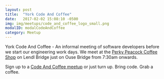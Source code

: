 ```yaml
---
layout: post
title:  "York Code And Coffee"
date:   2017-02-02 15:08:10 -0500
img: img/meetups/code_and_coffee_logo_small.png
modalID: modalCodeAndCoffee
category: Meetup
---
```

York Code And Coffee - An informal meeting of software developers before we start our engineering work days.  We meet at the [Perky Peacock Coffee Shop][perky-peacock-link] on Lendl Bridge just on Ouse Bridge from 7:30am onwards.

Sign up to a [Code And Coffee meetup][code-and-coffee-meetup-link] or just turn up. Bring code. Grab a coffee.

[code-and-coffee-meetup-link]: https://www.meetup.com/YorkDevelopers/
[perky-peacock-link]: http://perkypeacockcoffee.co.uk/